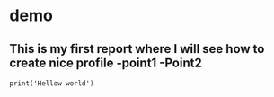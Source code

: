 # demo
This is my first report where I will see how to create nice profile
-point1
-Point2
----
```
print('Hellow world')
```
